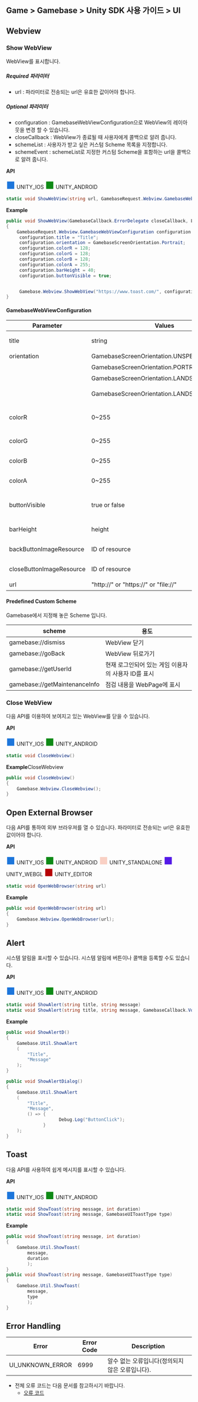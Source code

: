## Game > Gamebase > Unity SDK 사용 가이드 > UI

## Webview

### Show WebView

WebView를 표시합니다.<br/>

##### Required 파라미터
* url : 파라미터로 전송되는 url은 유효한 값이어야 합니다.

##### Optional 파라미터
* configuration : GamebaseWebViewConfiguration으로 WebView의 레이아웃을 변경 할 수 있습니다.
* closeCallback : WebView가 종료될 때 사용자에게 콜백으로 알려 줍니다.
* schemeList : 사용자가 받고 싶은 커스텀 Scheme 목록을 지정합니다.
* schemeEvent : schemeList로 지정한 커스텀 Scheme을 포함하는 url을 콜백으로 알려 줍니다.

**API**

<span style="color:#1D76DB; font-size: 20pt">■</span> UNITY_IOS
<span style="color:#0E8A16; font-size: 20pt">■</span> UNITY_ANDROID

```cs
static void ShowWebView(string url, GamebaseRequest.Webview.GamebaseWebViewConfiguration configuration = null, GamebaseCallback.ErrorDelegate closeCallback = null, List<string> schemeList = null, GamebaseCallback.GamebaseDelegate<string> schemeEvent = null)
```

**Example**
```cs
public void ShowWebView(GamebaseCallback.ErrorDelegate closeCallback, List<string> schemeList, GamebaseCallback.GamebaseDelegate<string> schemeEvent)
{
    GamebaseRequest.Webview.GamebaseWebViewConfiguration configuration = new GamebaseRequest.Webview.GamebaseWebViewConfiguration();
     configuration.title = "Title";
     configuration.orientation = GamebaseScreenOrientation.Portrait;
     configuration.colorR = 128;
     configuration.colorG = 128;
     configuration.colorB = 128;
     configuration.colorA = 255;
     configuration.barHeight = 40;
     configuration.buttonVisible = true;


     Gamebase.Webview.ShowWebView("https://www.toast.com/", configuration, closeCallback, schemeList, schemeEvent);
}
```


#### GamebaseWebViewConfiguration

| Parameter | Values | Description |
| ------------------------ | ---------------------------------------- | --------------------------- |
| title                    | string                                   | WebView의 제목                 |
| orientation              | GamebaseScreenOrientation.UNSPECIFIED    | 미지정 |
|                          | GamebaseScreenOrientation.PORTRAIT       | 세로 모드                       |
|                          | GamebaseScreenOrientation.LANDSCAPE      | 가로 모드                       |
|                          | GamebaseScreenOrientation.LANDSCAPE_REVERSE | 가로 모드를 180도 회전              |
| colorR                   | 0~255                                    | 내비게이션 바 색상 Alpha            |
| colorG                   | 0~255                                    | 내비게이션 바 색상 R                |
| colorB                   | 0~255                                    | 내비게이션 바 색상 G                |
| colorA                   | 0~255                                    | 내비게이션 바 색상 B                |
| buttonVisible            | true or false                            | 뒤로 가기 버튼 활성 또는 비활성          |
| barHeight                | height                                   | 내비게이션 바 높이                  |
| backButtonImageResource  | ID of resource                           | 뒤로 가기 버튼 이미지                |
| closeButtonImageResource | ID of resource | 닫기 버튼 이미지 |
| url | "http://" or "https://" or "file://" | 웹 URL |

#### Predefined Custom Scheme

Gamebase에서 지정해 놓은 Scheme 입니다.

| scheme | 용도 |
| ----------------------------- | ------------------------------ |
| gamebase://dismiss | WebView 닫기 |
| gamebase://goBack | WebView 뒤로가기 |
| gamebase://getUserId          | 현재 로그인되어 있는 게임 이용자의 사용자 ID를 표시 |
| gamebase://getMaintenanceInfo | 점검 내용을 WebPage에 표시 |


### Close WebView

다음 API를 이용하여 보여지고 있는 WebView를 닫을 수 있습니다.

**API**

<span style="color:#1D76DB; font-size: 20pt">■</span> UNITY_IOS
<span style="color:#0E8A16; font-size: 20pt">■</span> UNITY_ANDROID

```cs
static void CloseWebview()
```

**Example**CloseWebview
```cs
public void CloseWebview()
{
    Gamebase.Webview.CloseWebview();
}
```


## Open External Browser

다음 API를 통하여 외부 브라우져를 열 수 있습니다. 파라미터로 전송되는 url은 유효한 값이어야 합니다.

**API**

<span style="color:#1D76DB; font-size: 20pt">■</span> UNITY_IOS
<span style="color:#0E8A16; font-size: 20pt">■</span> UNITY_ANDROID
<span style="color:#F9D0C4; font-size: 20pt">■</span> UNITY_STANDALONE
<span style="color:#5319E7; font-size: 20pt">■</span> UNITY_WEBGL
<span style="color:#B60205; font-size: 20pt">■</span> UNITY_EDITOR

```cs
static void OpenWebBrowser(string url)
```

**Example**
```cs
public void OpenWebBrowser(string url)
{
    Gamebase.Webview.OpenWebBrowser(url);
}
```


## Alert

시스템 알림을 표시할 수 있습니다.
시스템 알림에 버튼이나 콜백을 등록할 수도 있습니다. 

**API**

<span style="color:#1D76DB; font-size: 20pt">■</span> UNITY_IOS
<span style="color:#0E8A16; font-size: 20pt">■</span> UNITY_ANDROID

```cs
static void ShowAlert(string title, string message)
static void ShowAlert(string title, string message, GamebaseCallback.VoidDelegate buttonCallback)
```

**Example**
```cs
public void ShowAlertD()
{
    Gamebase.Util.ShowAlert
    (
        "Title",
        "Message"
    );
}

public void ShowAlertDialog()
{
    Gamebase.Util.ShowAlert
    (
        "Title",
        "Message",
        () => {
                    Debug.Log("ButtonClick");
              }
    );
}
```

## Toast

다음 API를 사용하여 쉽게 메시지를 표시할 수 있습니다.

**API**

<span style="color:#1D76DB; font-size: 20pt">■</span> UNITY_IOS
<span style="color:#0E8A16; font-size: 20pt">■</span> UNITY_ANDROID

```cs
static void ShowToast(string message, int duration)
static void ShowToast(string message, GamebaseUIToastType type)
```

**Example**
```cs
public void ShowToast(string message, int duration)
{
    Gamebase.Util.ShowToast(
        message,
        duration
        );
}
public void ShowToast(string message, GamebaseUIToastType type)
{
    Gamebase.Util.ShowToast(
        message,
        type
        );
}
```

## Error Handling

| Error              | Error Code | Description                 |
| ------------------ | ---------- | --------------------------- |
| UI\_UNKNOWN\_ERROR | 6999       | 알수 없는 오류입니다(정의되지 않은 오류입니다). |

* 전체 오류 코드는 다음 문서를 참고하시기 바랍니다.
  - [오류 코드](./error-code/#client-sdk)
